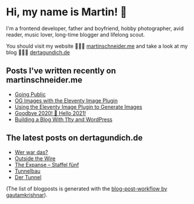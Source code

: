 # Hi, my name is Martin! 👋 

I'm a frontend developer, father and boyfriend, hobby photographer, avid reader, music lover, long-time blogger and lifelong scout.

You should visit my website 👨🏼‍💻  [martinschneider.me](https://martinschneider.me) and take a look at my blog 🤷🏼‍♂️ [dertagundich.de](https://www.dertagundich.de)

## Posts I've written recently on martinschneider.me
<!-- MSME-POST-LIST:START -->
- [Going Public](https://martinschneider.me/articles/going-public/)
- [OG Images with the Eleventy Image Plugin](https://martinschneider.me/articles/og-images-with-the-eleventy-image-plugin/)
- [Using the Eleventy Image Plugin to Generate Images](https://martinschneider.me/articles/switching-to-eleventy-img-to-generate-images/)
- [Goodbye 2020! &#x1f942; Hello 2021!](https://martinschneider.me/articles/goodbye-2020-hello-2021/)
- [Building a Blog With 11ty and WordPress](https://martinschneider.me/articles/building-a-website-with-11ty-and-wordpress/)
<!-- MSME-POST-LIST:END -->

## The latest posts on dertagundich.de
<!-- DTUI-POST-LIST:START -->
- [Wer war das?](https://www.dertagundich.de/2021/04/17/wer-war-das/)
- [Outside the Wire](https://www.dertagundich.de/2021/04/05/outside-the-wire/)
- [The Expanse – Staffel fünf](https://www.dertagundich.de/2021/04/02/the-expanse-staffel-funf/)
- [Tunnelbau](https://www.dertagundich.de/2021/03/28/tunnelbau/)
- [Der Tunnel](https://www.dertagundich.de/2021/03/21/der-tunnel/)
<!-- DTUI-POST-LIST:END -->

(The list of blogposts is generated with the [blog-post-workflow by gautamkrishnar](https://github.com/gautamkrishnar/blog-post-workflow)).
